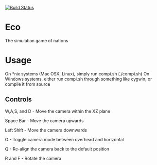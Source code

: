 [![Build Status](https://travis-ci.org/EcoGame/Eco.svg?branch=master)](https://travis-ci.org/EcoGame/Eco)

# Eco
The simulation game of nations

# Usage
On *nix systems (Mac OSX, Linux), simply run compi.sh (./compi.sh)
On Windows systems, either run compi.sh through something like cygwin, or compile it from source

## Controls

W,A,S, and D - Move the camera within the XZ plane

Space Bar - Move the camera upwards

Left Shift - Move the camera downwards

O - Toggle camera mode between overhead and horizontal 

Q - Re-align the camera back to the default position

R and F - Rotate the camera
